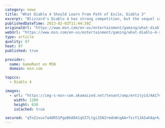```yaml
---
category: news
title: "What Diablo 4 Should Learn From Path of Exile, Diablo 3"
excerpt: "Blizzard's Diablo 4 has strong competition, but the sequel can succeed by building upon its prior titles as well as ARPGs like Path of Exile."
publishedDateTime: 2023-02-03T11:44:39Z
originalUrl: "https://www.msn.com/en-us/entertainment/gaming/what-diablo-4-should-learn-from-path-of-exile-diablo-3/ar-AA1754Xo"
webUrl: "https://www.msn.com/en-us/entertainment/gaming/what-diablo-4-should-learn-from-path-of-exile-diablo-3/ar-AA1754Xo"
type: article
quality: 87
heat: 87
published: true

provider:
  name: GameRant on MSN
  domain: msn.com

topics:
  - Diablo 4

images:
  - url: "https://img-s-msn-com.akamaized.net/tenant/amp/entityid/AA174UmN.img?h=630&w=1200&m=6&q=60&o=t&l=f&f=jpg"
    width: 1200
    height: 630
    isCached: true

secured: "qTnZzxux7a4OR51PgoBkA941qVZ7Ltgi3IN2rmdnWcqAA+fscY13AIwhAq+hJ1lrCkmlRzyaJhmAwrHy+wgXmm7fB63u77IGX4bmYZ6hqnUpSBESft4dnoI00nEFX4UA/9DGd5jD0k45LPkAQQ3mzeR/uCQuHuRnTiVXhfpbpVf7PFsVd+XWRLO90h56tfcgMB/FldZOsipUywc5dTWUZip1BDFGye+Uwv26k6gUhlO1eoCChTQpavgp5xMyvhTr8rTiPmPajATvsTvxTFS8AkMe4rxL9hHBqLa6Rbi43u1++qgqnm7NfiIg+Ys5cRTHeTO86n12YAo2fcb21X1zi9hQ1Zz+KKsJb0s3vtrmcJE=;ChgVbrqvq6Rd4v1c64BNjg=="
---
```


